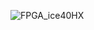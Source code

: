 
![FPGA_ice40HX](https://user-images.githubusercontent.com/38052557/83574116-186b0680-a52d-11ea-94cf-480482cdff58.png)

